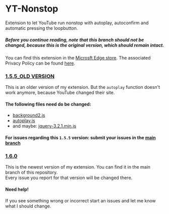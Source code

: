 # YT-Nonstop
Extension to let YouTube run nonstop with autoplay, autoconfirm and automatic pressing the loopbutton.

##### Before you continue reading, note that this branch should not be changed, because this is the original version, which should remain intact. 

You can find this extension in the [Microsft Edge store](https://microsoftedge.microsoft.com/addons/detail/yt-nonstop/ljhaomibkgdhmfdiglflmkijdbiejcom). 
The associated Privacy Policy can be found [here](https://sites.google.com/view/ytnonstop).

### [1.5.5_OLD VERSION](https://github.com/JohnyP36/YT-Nonstop/tree/old/1.5.5_OLD%20VERSION)
This is an older version of my extension. But the `autoplay` function doesn't work anymore, because YouTube changed their site. 

#### The following files need do be changed: 
 - [background2.js](https://github.com/JohnyP36/YT-Nonstop/blob/old/1.5.5_OLD%20VERSION/js/background2.js)
 - [autoplay.js](https://github.com/JohnyP36/YT-Nonstop/blob/old/1.5.5_OLD%20VERSION/js/autoplay.js)
 - and maybe: [jquery-3.2.1.min.js](https://github.com/JohnyP36/YT-Nonstop/blob/old/1.5.5_OLD%20VERSION/js/jquery-3.2.1.min.js)

#### For issues regarding this `1.5.5` version: submit your issues in the [main branch](https://github.com/JohnyP36/YT-Nonstop/issues/new?assignees=&labels=&template=older+versions.md)

### [1.6.0](https://github.com/JohnyP36/YT-Nonstop/tree/main/1.6.0)
This is the newest version of my extension. You can find it in the main branch of this repository.  
Every issue you report for that version will be changed there. 

#### Need help!
If you see something wrong or incorrect start an issues and let me know what I should change.

